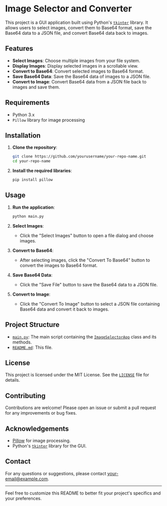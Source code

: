 # Image Selector and Converter

This project is a GUI application built using Python's [`tkinter`](command:_github.copilot.openSymbolFromReferences?%5B%22tkinter%22%2C%5B%7B%22uri%22%3A%7B%22%24mid%22%3A1%2C%22fsPath%22%3A%22%2FUsers%2Fumuttopalak%2Fprojects%2Fbase64-image-saver%2Fmain.py%22%2C%22external%22%3A%22file%3A%2F%2F%2FUsers%2Fumuttopalak%2Fprojects%2Fbase64-image-saver%2Fmain.py%22%2C%22path%22%3A%22%2FUsers%2Fumuttopalak%2Fprojects%2Fbase64-image-saver%2Fmain.py%22%2C%22scheme%22%3A%22file%22%7D%2C%22pos%22%3A%7B%22line%22%3A4%2C%22character%22%3A7%7D%7D%5D%5D "Go to definition") library. It allows users to select images, convert them to Base64 format, save the Base64 data to a JSON file, and convert Base64 data back to images.

## Features

- **Select Images**: Choose multiple images from your file system.
- **Display Images**: Display selected images in a scrollable view.
- **Convert to Base64**: Convert selected images to Base64 format.
- **Save Base64 Data**: Save the Base64 data of images to a JSON file.
- **Convert to Image**: Convert Base64 data from a JSON file back to images and save them.

## Requirements

- Python 3.x
- `Pillow` library for image processing

## Installation

1. **Clone the repository**:
    ```sh
    git clone https://github.com/yourusername/your-repo-name.git
    cd your-repo-name
    ```

2. **Install the required libraries**:
    ```sh
    pip install pillow
    ```

## Usage

1. **Run the application**:
    ```sh
    python main.py
    ```

2. **Select Images**:
    - Click the "Select Images" button to open a file dialog and choose images.

3. **Convert to Base64**:
    - After selecting images, click the "Convert To Base64" button to convert the images to Base64 format.

4. **Save Base64 Data**:
    - Click the "Save File" button to save the Base64 data to a JSON file.

5. **Convert to Image**:
    - Click the "Convert To Image" button to select a JSON file containing Base64 data and convert it back to images.

## Project Structure

- [`main.py`](command:_github.copilot.openRelativePath?%5B%7B%22scheme%22%3A%22file%22%2C%22authority%22%3A%22%22%2C%22path%22%3A%22%2FUsers%2Fumuttopalak%2Fprojects%2Fbase64-image-saver%2Fmain.py%22%2C%22query%22%3A%22%22%2C%22fragment%22%3A%22%22%7D%5D "/Users/umuttopalak/projects/base64-image-saver/main.py"): The main script containing the [`ImageSelectorApp`](command:_github.copilot.openSymbolFromReferences?%5B%22ImageSelectorApp%22%2C%5B%7B%22uri%22%3A%7B%22%24mid%22%3A1%2C%22fsPath%22%3A%22%2FUsers%2Fumuttopalak%2Fprojects%2Fbase64-image-saver%2Fmain.py%22%2C%22external%22%3A%22file%3A%2F%2F%2FUsers%2Fumuttopalak%2Fprojects%2Fbase64-image-saver%2Fmain.py%22%2C%22path%22%3A%22%2FUsers%2Fumuttopalak%2Fprojects%2Fbase64-image-saver%2Fmain.py%22%2C%22scheme%22%3A%22file%22%7D%2C%22pos%22%3A%7B%22line%22%3A10%2C%22character%22%3A6%7D%7D%5D%5D "Go to definition") class and its methods.
- [`README.md`](command:_github.copilot.openRelativePath?%5B%7B%22scheme%22%3A%22file%22%2C%22authority%22%3A%22%22%2C%22path%22%3A%22%2FUsers%2Fumuttopalak%2Fprojects%2Fbase64-image-saver%2FREADME.md%22%2C%22query%22%3A%22%22%2C%22fragment%22%3A%22%22%7D%5D "/Users/umuttopalak/projects/base64-image-saver/README.md"): This file.

## License

This project is licensed under the MIT License. See the [`LICENSE`](command:_github.copilot.openRelativePath?%5B%7B%22scheme%22%3A%22file%22%2C%22authority%22%3A%22%22%2C%22path%22%3A%22%2FUsers%2Fumuttopalak%2Fprojects%2Fbase64-image-saver%2FLICENSE%22%2C%22query%22%3A%22%22%2C%22fragment%22%3A%22%22%7D%5D "/Users/umuttopalak/projects/base64-image-saver/LICENSE") file for details.

## Contributing

Contributions are welcome! Please open an issue or submit a pull request for any improvements or bug fixes.

## Acknowledgements

- [Pillow](https://python-pillow.org/) for image processing.
- Python's [`tkinter`](command:_github.copilot.openSymbolFromReferences?%5B%22tkinter%22%2C%5B%7B%22uri%22%3A%7B%22%24mid%22%3A1%2C%22fsPath%22%3A%22%2FUsers%2Fumuttopalak%2Fprojects%2Fbase64-image-saver%2Fmain.py%22%2C%22external%22%3A%22file%3A%2F%2F%2FUsers%2Fumuttopalak%2Fprojects%2Fbase64-image-saver%2Fmain.py%22%2C%22path%22%3A%22%2FUsers%2Fumuttopalak%2Fprojects%2Fbase64-image-saver%2Fmain.py%22%2C%22scheme%22%3A%22file%22%7D%2C%22pos%22%3A%7B%22line%22%3A4%2C%22character%22%3A7%7D%7D%5D%5D "Go to definition") library for the GUI.

## Contact

For any questions or suggestions, please contact [your-email@example.com](mailto:your-email@example.com).

---

Feel free to customize this README to better fit your project's specifics and your preferences.
